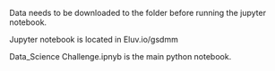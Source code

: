 Data needs to be downloaded to the folder before running the jupyter notebook.

Jupyter notebook is located in Eluv.io/gsdmm

Data_Science Challenge.ipnyb is the main python notebook.

